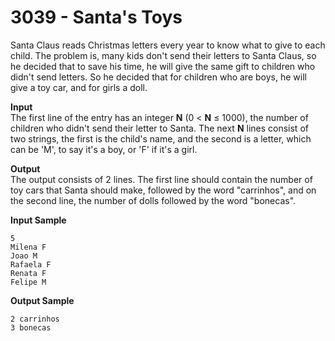 # 3039 - Santa's Toys

Santa Claus reads Christmas letters every year to know what to give to each child. The problem is, many kids don't send their letters to Santa Claus, so he decided that to save his time, he will give the same gift to children who didn't send letters. So he decided that for children who are boys, he will give a toy car, and for girls a doll.

**Input**<br>
The first line of the entry has an integer **N** (0 < **N** ≤ 1000), the number of children who didn't send their letter to Santa. The next **N** lines consist of two strings, the first is the child's name, and the second is a letter, which can be 'M', to say it's a boy, or 'F' if it's a girl.

**Output**<br>
The output consists of 2 lines. The first line should contain the number of toy cars that Santa should make, followed by the word "carrinhos", and on the second line, the number of dolls followed by the word "bonecas".

**Input Sample**
```	
5
Milena F
Joao M
Rafaela F
Renata F
Felipe M
```

**Output Sample**
```
2 carrinhos
3 bonecas
```